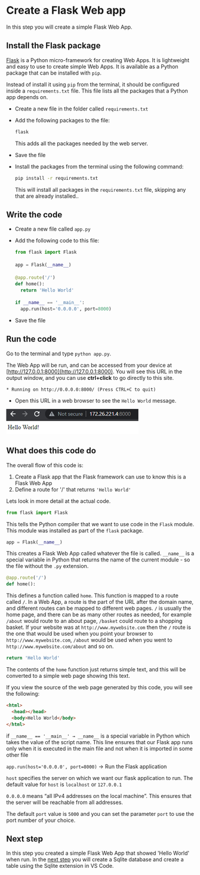 # Create a Flask Web app

In this step you will create a simple Flask Web App.

## Install the Flask package

[Flask](http://flask.pocoo.org) is a Python micro-framework for creating Web Apps. It is lightweight and easy to use to create simple Web Apps. It is available as a Python package that can be installed with `pip`.

Instead of install it using `pip` from the terminal, it should be configured inside a `requirements.txt` file. This file lists all the packages that a Python app depends on.

* Create a new file in the folder called `requirements.txt`
* Add the following packages to the file:
  
  ```python
  flask
  ```

  This adds all the packages needed by the web server.

* Save the file

* Install the packages from the terminal using the following command:
  
  ```sh
  pip install -r requirements.txt
  ```

  This will install all packages in the `requirements.txt` file, skipping any that are already installed..

## Write the code

* Create a new file called `app.py`
* Add the following code to this file:
  
  ```python
  from flask import Flask

  app = Flask(__name__)

  @app.route('/')
  def home():
    return 'Hello World'

  if __name__ == '__main__':
    app.run(host='0.0.0.0', port=8000)
  ```

* Save the file

## Run the code

Go to the terminal and type `python app.py`. 

The Web App will be run, and can be accessed from your device at [http://127.0.0.1:8000](http://127.0.0.1:8000). You will see this URL in the output window, and you can use **ctrl+click** to go directly to this site.
```
* Running on http://0.0.0.0:8000/ (Press CTRL+C to quit)
```

* Open this URL in a web browser to see the `Hello World` message.

![image](https://github.com/thecloudranger/python-basics-devance/raw/master/images/Sat_Jul_24_2021_1627058375105.png)

## What does this code do

The overall flow of this code is:

1. Create a Flask app that the Flask framework can use to know this is a Flask Web App
2. Define a route for '/' that returns `'Hello World'`

Lets look in more detail at the actual code.

```python
from flask import Flask
```

This tells the Python compiler that we want to use code in the `Flask` module. This module was installed as part of the `flask` package.

```python
app = Flask(__name__)
```

This creates a Flask Web App called whatever the file is called. `__name__` is a special variable in Python that returns the name of the current module - so the file without the `.py` extension.

```python
@app.route('/')
def home():
```

This defines a function called `home`. This function is mapped to a route called `/`. In a Web App, a route is the part of the URL after the domain name, and different routes can be mapped to different web pages. `/` is usually the home page, and there can be as many other routes as needed, for example `/about` would route to an about page, `/basket` could route to a shopping basket. If your website was at `http://www.mywebsite.com` then the `/` route is the one that would be used when you point your browser to `http://www.mywebsite.com`, `/about` would be used when you went to `http://www.mywebsite.com/about` and so on.

```python
return 'Hello World'
```

The contents of the `home` function just returns simple text, and this will be converted to a simple web page showing this text.

If you view the source of the web page generated by this code, you will see the following:

```html
<html>
  <head></head>
  <body>Hello World</body>
</html>
```

if `__name__ == '__main__' → __name__` is a special variable in Python which takes the value of the script name. This line ensures that our Flask app runs only when it is executed in the main file and not when it is imported in some other file

`app.run(host='0.0.0.0', port=8000)` → Run the Flask application

`host` specifies the server on which we want our flask application to run. The default value for `host` is `localhost` or `127.0.0.1`

`0.0.0.0` means “all IPv4 addresses on the local machine”. This ensures that the server will be reachable from all addresses.

The default `port` value is `5000` and you can set the parameter `port` to use the port number of your choice.

## Next step

In this step you created a simple Flask Web App that showed 'Hello World' when run. In the [next step](./03-create-sqlite-db.md) you will create a Sqlite database and create a table using the Sqlite extension in VS Code.